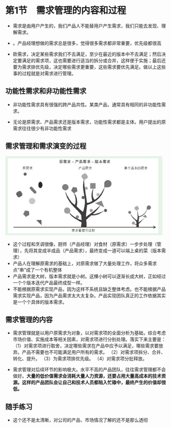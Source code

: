 # 第1节　需求管理的内容和过程

* 需求是由用户产生的，我们产品人不能替用户产生需求，我们只能去发现、理解需求。

* 。产品经理想做的需求总是很多，觉得很多需求都非常重要，优先级都很高
* 砍需求，决定某些需求我们不去满足，至少在最近的版本中不去满足；然后决定要满足的需求项，这也需要进行适当的拆分或合并，这样便于实施；最后还要为需求排优先级，决定哪些需求更重要，这些需求要优先满足。做以上这些事的过程就是对需求进行管理。

## 功能性需求和非功能性需求

* 非功能性需求具有很强的跨产品共性。某类产品，通常具有相同的非功能性需求。

* 无论是原需求、产品需求还是版本需求，功能性需求都是主体。用户提出的原需求往往很少有非功能性需求

## 需求管理和需求演变的过程

![image-20200318125907249](image-20200318125907249.png)

* 这个过程和烹调很像，厨师（产品经理）对食材（原需求）一步步处理（管理），先将其变成半成品（产品需求），最终变成一道可以端上桌的菜（版本需求）
* 产品人在理解原需求的基础上，对原需求做了大量处理工作，将众多需求点“串”成了一个有机整体
* 产品需求是大树，版本需求就是小树。这棵小树可以逐渐长成大树，正如经过一个个版本迭代产品最终成型一样。
* 不能根据原需求实现产品，因为这样不系统且缺乏整体考虑。也不能根据产品需求实现产品，因为产品需求太大太复杂。产品实现团队真正的工作依据其实是一个个具体的版本需求。

## 需求管理的内容

* 需求管理就是以用户原需求为对象，以对需求项的全面分析为基础，综合考虑市场价值、实施成本等相关因素，对需求项进行分别处理。落实下来主要是：
  （1）对需求项进行取舍，决定哪些需求在产品中应予以满足，哪些需求要放弃。产品不需要也不可能满足用户所有的需求。
  （2）对需求项拆分、合并、转化、提升。
  （3）为需求项排优先级。
  （4）对需求项分批释放。

* 需求管理对后续环节的影响极大。水平不高的产品团队，往往需求管理都不会做好。**大量的低价值需求会消耗大量人力资源，还要占用大量高成本的技术资源。这样的产品团队会让自己和技术人员都陷入忙碌中，最终产生的价值却很低。**

## 随手练习

* 这个还不是太清晰，对公司的产品、市场情况了解的还不是那么透彻

